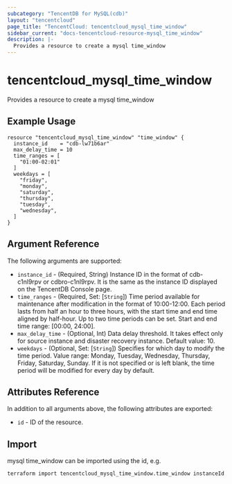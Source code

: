```yaml
---
subcategory: "TencentDB for MySQL(cdb)"
layout: "tencentcloud"
page_title: "TencentCloud: tencentcloud_mysql_time_window"
sidebar_current: "docs-tencentcloud-resource-mysql_time_window"
description: |-
  Provides a resource to create a mysql time_window
---
```


# tencentcloud_mysql_time_window

Provides a resource to create a mysql time_window

## Example Usage

```hcl
resource "tencentcloud_mysql_time_window" "time_window" {
  instance_id    = "cdb-lw71b6ar"
  max_delay_time = 10
  time_ranges = [
    "01:00-02:01"
  ]
  weekdays = [
    "friday",
    "monday",
    "saturday",
    "thursday",
    "tuesday",
    "wednesday",
  ]
}
```

## Argument Reference

The following arguments are supported:

* `instance_id` - (Required, String) Instance ID in the format of cdb-c1nl9rpv or cdbro-c1nl9rpv. It is the same as the instance ID displayed on the TencentDB Console page.
* `time_ranges` - (Required, Set: [`String`]) Time period available for maintenance after modification in the format of 10:00-12:00. Each period lasts from half an hour to three hours, with the start time and end time aligned by half-hour. Up to two time periods can be set. Start and end time range: [00:00, 24:00].
* `max_delay_time` - (Optional, Int) Data delay threshold. It takes effect only for source instance and disaster recovery instance. Default value: 10.
* `weekdays` - (Optional, Set: [`String`]) Specifies for which day to modify the time period. Value range: Monday, Tuesday, Wednesday, Thursday, Friday, Saturday, Sunday. If it is not specified or is left blank, the time period will be modified for every day by default.

## Attributes Reference

In addition to all arguments above, the following attributes are exported:

* `id` - ID of the resource.



## Import

mysql time_window can be imported using the id, e.g.

```
terraform import tencentcloud_mysql_time_window.time_window instanceId
```

